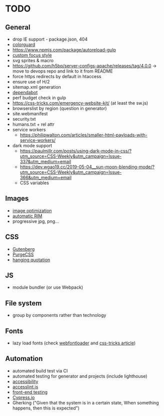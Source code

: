 # TODO

## General
- drop IE support - package.json, 404
- [colorguard](https://github.com/SlexAxton/css-colorguard#programmatic)
- https://www.npmjs.com/package/autoreload-gulp
- [custom focus style](https://css-tricks.com/having-a-little-fun-with-custom-focus-styles/)
- svg sprites & macro
- https://github.com/h5bp/server-configs-apache/releases/tag/4.0.0 -> move to devops repo and link to it from README
- force https redirects by default in htaccess
- ensure use of H/2
- sitemap.xml generation
- [dependabot](https://github.com/h5bp/main.css/commit/3978d8f50d75de868c904058650275e4f2c4f6ac)
- perf budget check in gulp
- https://css-tricks.com/emergency-website-kit/ (at least the sw.js)
- browserslist by region (question in generator)
- site.webmanifest
- security.txt
- humans.txt + rel attr
- service workers
	- https://philipwalton.com/articles/smaller-html-payloads-with-service-workers/
- dark mode support
	- https://paulmillr.com/posts/using-dark-mode-in-css/?utm_source=CSS-Weekly&utm_campaign=Issue-337&utm_medium=email
	- https://dev.wgao19.cc/2019-05-04__sun-moon-blending-mode/?utm_source=CSS-Weekly&utm_campaign=Issue-366&utm_medium=email
	- CSS variables

## Images
- [image optimization](https://dougsillars.com/2018/05/21/state-of-the-web-top-image-optimization-strategies/)
- [automatic RIM](https://www.npmjs.com/package/gulp-responsive)
- progressive jpg, png...

## CSS
- [Gutenberg](https://matejlatin.github.io/Gutenberg/)
- [PurgeCSS](https://medium.com/full-human/purgecss-2-0-c0e812e6c4f6)
- [hanging quotation](https://css-tricks.com/quoting-in-html-quotations-citations-and-blockquotes/)

## JS
- module bundler (or use Webpack)

## File system
- group by components rather than technology

## Fonts
- lazy load fonts (check [webfontloader](https://github.com/typekit/webfontloader) and [css-tricks article](https://css-tricks.com/loading-web-fonts-with-the-web-font-loader/))

## Automation
- automated build test via CI
- automated testing for generator and projects (include lighthouse)
- [accessibility](https://github.com/github/accessibilityjs)
- [accesslint.js](https://github.com/accesslint/accesslint.js)
- [front-end testing](https://www.javascriptjanuary.com/blog/getting-started-with-front-end-testing)
- [Cypress.io](https://www.cypress.io/features/)
- Gherking ("Given that the system is in a certain state, When something happens, then this is expected")
